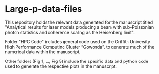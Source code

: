 # Large-p-data-files
This repository holds the relevant data generated for the manuscript titled "Analytical results for laser models producing a beam with sub-Poissonian photon statistics and coherence scaling as the Heisenberg limit".

Folder "HPC Code" includes general code used on the Griffith University High Performance Computing Cluster “Gowonda”, to generate much of the numerical data within the manuscript.

Other folders (Fig 1, ..., Fig 5) include the specific data and python code used to generate the respective plots in the manuscript.
